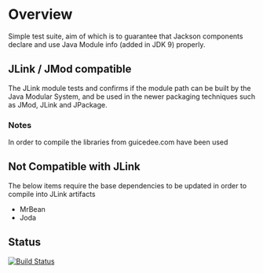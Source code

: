 # Overview

Simple test suite, aim of which is to guarantee that Jackson components declare and use
Java Module info (added in JDK 9) properly.

## JLink / JMod compatible 
The JLink module tests and confirms if the module path can be built by the Java Modular System, and be used in the newer packaging techniques such as JMod, JLink and JPackage.

### Notes
In order to compile the libraries from guicedee.com have been used

## Not Compatible with JLink
The below items require the base dependencies to be updated in order to compile into JLink artifacts
* MrBean
* Joda

## Status

[![Build Status](https://travis-ci.org/FasterXML/jackson-jdk11-compat-test.svg)](https://travis-ci.org/FasterXML/jackson-jdk11-compat-test)
